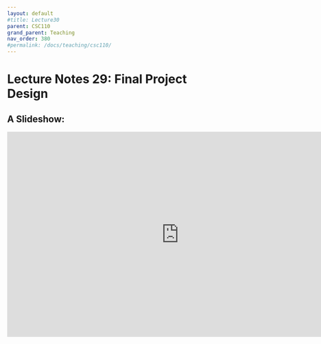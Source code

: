 ```yaml
---
layout: default
#title: Lecture30
parent: CSC110
grand_parent: Teaching
nav_order: 380
#permalink: /docs/teaching/csc110/
---  
```

  

Lecture Notes 29: Final Project Design
===========================================



A Slideshow:
---------------

<iframe src="https://docs.google.com/presentation/d/e/2PACX-1vSO9ZmF89T_K0dFExvhLlc1GgLJ3PZlMikWnBHnK7SHMONEgD8ILdRfveV_ShtlPP5_gXElM7YNktN3/embed?start=false&loop=false&delayms=60000" frameborder="0" width="800" height="479" allowfullscreen="true" mozallowfullscreen="true" webkitallowfullscreen="true"></iframe>